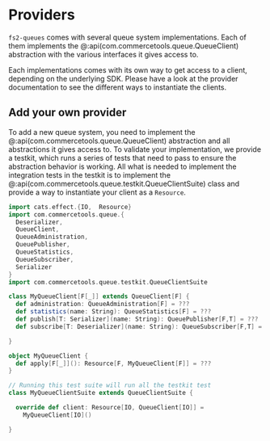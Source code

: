 # Providers

`fs2-queues` comes with several queue system implementations. Each of them implements the @:api(com.commercetools.queue.QueueClient) abstraction with the various interfaces it gives access to.

Each implementations comes with its own way to get access to a client, depending on the underlying SDK. Please have a look at the provider documentation to see the different ways to instantiate the clients.

## Add your own provider

To add a new queue system, you need to implement the @:api(com.commercetools.queue.QueueClient) abstraction and all abstractions it gives access to.
To validate your implementation, we provide a testkit, which runs a series of tests that need to pass to ensure the abstraction behavior is working. All what is needed to implement the integration tests in the testkit is to implement the @:api(com.commercetools.queue.testkit.QueueClientSuite) class and provide a way to instantiate your client as a `Resource`.

```scala mdoc:compile-only
import cats.effect.{IO,  Resource}
import com.commercetools.queue.{
  Deserializer,
  QueueClient,
  QueueAdministration,
  QueuePublisher,
  QueueStatistics,
  QueueSubscriber,
  Serializer
}
import com.commercetools.queue.testkit.QueueClientSuite

class MyQueueClient[F[_]] extends QueueClient[F] {
  def administration: QueueAdministration[F] = ???
  def statistics(name: String): QueueStatistics[F] = ???
  def publish[T: Serializer](name: String): QueuePublisher[F,T] = ???
  def subscribe[T: Deserializer](name: String): QueueSubscriber[F,T] = ???

}

object MyQueueClient {
  def apply[F[_]](): Resource[F, MyQueueClient[F]] = ???
}

// Running this test suite will run all the testkit test
class MyQueueClientSuite extends QueueClientSuite {

  override def client: Resource[IO, QueueClient[IO]] =
    MyQueueClient[IO]()

}
```
